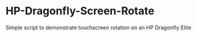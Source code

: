 # HP-Dragonfly-Screen-Rotate
Simple script to demonstrate touchscreen rotation on an HP Dragonfly Elite
